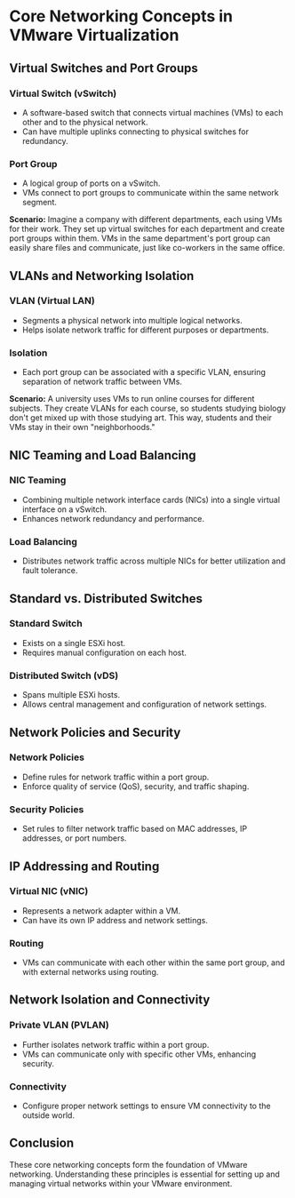 # Core Networking Concepts in VMware Virtualization

## Virtual Switches and Port Groups

### Virtual Switch (vSwitch)
- A software-based switch that connects virtual machines (VMs) to each other and to the physical network.
- Can have multiple uplinks connecting to physical switches for redundancy.

### Port Group
- A logical group of ports on a vSwitch.
- VMs connect to port groups to communicate within the same network segment.

**Scenario:** Imagine a company with different departments, each using VMs for their work. They set up virtual switches for each department and create port groups within them. VMs in the same department's port group can easily share files and communicate, just like co-workers in the same office.

## VLANs and Networking Isolation

### VLAN (Virtual LAN)
- Segments a physical network into multiple logical networks.
- Helps isolate network traffic for different purposes or departments.

### Isolation
- Each port group can be associated with a specific VLAN, ensuring separation of network traffic between VMs.

**Scenario:** A university uses VMs to run online courses for different subjects. They create VLANs for each course, so students studying biology don't get mixed up with those studying art. This way, students and their VMs stay in their own "neighborhoods."


## NIC Teaming and Load Balancing

### NIC Teaming
- Combining multiple network interface cards (NICs) into a single virtual interface on a vSwitch.
- Enhances network redundancy and performance.

### Load Balancing
- Distributes network traffic across multiple NICs for better utilization and fault tolerance.

## Standard vs. Distributed Switches

### Standard Switch
- Exists on a single ESXi host.
- Requires manual configuration on each host.

### Distributed Switch (vDS)
- Spans multiple ESXi hosts.
- Allows central management and configuration of network settings.

## Network Policies and Security

### Network Policies
- Define rules for network traffic within a port group.
- Enforce quality of service (QoS), security, and traffic shaping.

### Security Policies
- Set rules to filter network traffic based on MAC addresses, IP addresses, or port numbers.

## IP Addressing and Routing

### Virtual NIC (vNIC)
- Represents a network adapter within a VM.
- Can have its own IP address and network settings.

### Routing
- VMs can communicate with each other within the same port group, and with external networks using routing.

## Network Isolation and Connectivity

### Private VLAN (PVLAN)
- Further isolates network traffic within a port group.
- VMs can communicate only with specific other VMs, enhancing security.

### Connectivity
- Configure proper network settings to ensure VM connectivity to the outside world.

## Conclusion

These core networking concepts form the foundation of VMware networking. Understanding these principles is essential for setting up and managing virtual networks within your VMware environment.
